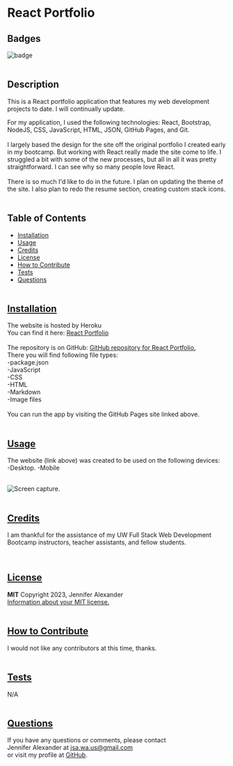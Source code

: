 # React Portfolio


  ## Badges
  ![badge](https://img.shields.io/badge/license-MIT-blue)
  <br><br>
  

  ## Description
  This is a React portfolio application that features my web development projects to date. I will continually update. 
  <br>

  For my application, I used the following technologies: React, Bootstrap, NodeJS, CSS, JavaScript, HTML, JSON, GitHub Pages, and Git.
  <br><br>
  I largely based the design for the site off the original portfolio I created early in my bootcamp. But working with React really made the site come to life. I struggled a bit with some of the new processes, but all in all it was pretty straightforward. I can see why so many people love React.
  <br><br>
  There is so much I'd like to do in the future. I plan on updating the theme of the site. I also plan to redo the resume section, creating custom stack icons.
  <br><br>

## Table of Contents
  - [Installation](#installation)
  - [Usage](#usage)
  - [Credits](#credits)
  - [License](#license)
  - [How to Contribute](#how-to-contribute)
  - [Tests](#tests)
  - [Questions](#questions)
  <br><br>

  ## [Installation](#table-of-contents)
  The website is hosted by Heroku <br>
  You can find it here: [React Portfolio](https://portfolio-jah.herokuapp.com/)
  <br><br>
  The repository is on GitHub: [GitHub repository for React Portfolio.](https://github.com/jsalexan/react-portfolio) <br>
  There you will find following file types: <br>
  -package.json<br>
  -JavaScript<br>
  -CSS<br>
  -HTML<br>
  -Markdown<br>
  -Image files<br>
  <br>
  You can run the app by visiting the GitHub Pages site linked above.   <br><br>

## [Usage](#table-of-contents)
  The website (link above) was created to be used on the following devices:<br> 
-Desktop.
-Mobile<br><br>
  

  ![Screen capture.](https://user-images.githubusercontent.com/110498167/222015448-0d76b912-281b-4382-acaf-e95a18242633.png)
  <br><br>

  ## [Credits](#table-of-contents) 
  I am thankful for the assistance of my UW Full Stack Web Development Bootcamp instructors, teacher assistants, and fellow students.


  <br>
 
  ## [License](#table-of-contents)
  **MIT** Copyright 2023, Jennifer Alexander<br>
  [Information about your MIT license.](https://opensource.org/licenses/MIT)
  <br><br>
  

  ## [How to Contribute](#table-of-contents)
  I would not like any contributors at this time, thanks.
  <br><br>

  ## [Tests](#table-of-contents)
  N/A
  <br><br>

  ## [Questions](#table-of-contents)
  If you have any questions or comments, please contact <br>Jennifer Alexander at jsa.wa.us@gmail.com <br>or visit my profile at [GitHub](https://github.com/jsalexan/).
  
